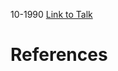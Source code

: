 

10-1990
[Link to Talk](https://www.churchofjesuschrist.org/study/general-conference/1990/10/sunday-afternoon-session?lang=eng)



# References
